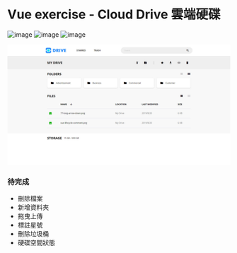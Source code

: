 # Vue exercise - Cloud Drive 雲端硬碟

![image](https://img.shields.io/badge/JavaScript-exercise-F0DB4F.svg) ![image](https://img.shields.io/badge/Vue-exercise-41B883.svg) ![image](https://img.shields.io/badge/SCSS-exercise-CD6799.svg)

![images](https://github.com/jedchang/Cloud-Drive/blob/master/preview.jpg)

### 待完成

- 刪除檔案
- 新增資料夾
- 拖曳上傳
- 標註星號
- 刪除垃圾桶
- 硬碟空間狀態
